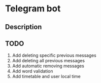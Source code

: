 # Telegram bot

## Description

## TODO

1. Add deleting specific previous messages
2. Add deleting all previous messages
3. Add automatic removing messages
4. Add word validation
5. Add timetable and user local time
